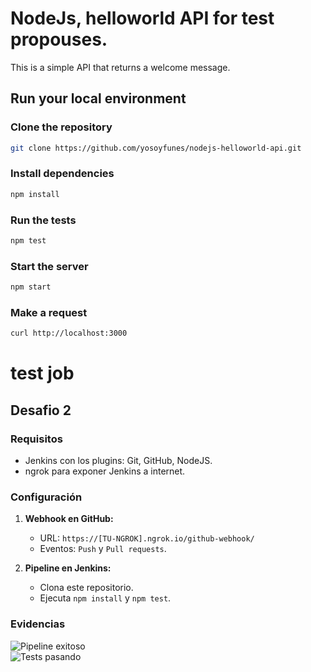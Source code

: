 # NodeJs, helloworld API for test propouses.

This is a simple API that returns a welcome message.

## Run your local environment

### Clone the repository
```bash
git clone https://github.com/yosoyfunes/nodejs-helloworld-api.git
```

### Install dependencies
```bash
npm install
```

### Run the tests
```bash
npm test
```

### Start the server
```bash
npm start
```

### Make a request
```bash
curl http://localhost:3000
```
# test job

## **Desafio 2**  

### **Requisitos**  
- Jenkins con los plugins: Git, GitHub, NodeJS.  
- ngrok para exponer Jenkins a internet.  

### **Configuración**  
1. **Webhook en GitHub:**  
   - URL: `https://[TU-NGROK].ngrok.io/github-webhook/`  
   - Eventos: `Push` y `Pull requests`.  

2. **Pipeline en Jenkins:**  
   - Clona este repositorio.  
   - Ejecuta `npm install` y `npm test`.  

### **Evidencias**  
![Pipeline exitoso](screenshots/pipeline-success.png)  
![Tests pasando](screenshots/test-results.png)  
